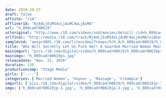 ```yaml
---
date: 2018-10-27
draft: false
affsite: "r18"
afflinkr18: "NjA4LjEuMS4xLjAuMC4wLjAuMA"
url: "h_089cadr00619"
urloriginal: "http://www.r18.com/videos/vod/movies/detail/-/id=h_089cadr00619"
urlfinal: "http://media.r18.com/track/NjA4LjEuMS4xLjAuMC4wLjAuMA/videos/vod/movies/detail/-/id=h_089cadr00619"
samplevid: "awspv3001.r18.com/litevideo/freepv/h/h_0/h_089cadr00619/h_089cadr00619_dmb_w.mp4"
title: "Who Will Secretly Let Us Fuck Her! A Guarded Married Woman Massage Girl She Might Be Saying No, But Her Whole Body Is Twitching And Spasming For Creampie Sex!"
mainimgurl: "pics.r18.com/digital/video/h_089cadr00619/h_089cadr00619ps.jpg"
mainimgs: "h_089cadr00619ps.jpg"
releasedate: "Nov. 22, 2016"
duration: 120
productioncomp: "Stage Media"
girls: ['----']
categories: ['Married Woman', 'Voyeur', 'Massage', 'Creampie']
imgurls: ['pics.r18.com/digital/video/h_089cadr00619/h_089cadr00619jp-1.jpg', 'pics.r18.com/digital/video/h_089cadr00619/h_089cadr00619jp-2.jpg', 'pics.r18.com/digital/video/h_089cadr00619/h_089cadr00619jp-3.jpg', 'pics.r18.com/digital/video/h_089cadr00619/h_089cadr00619jp-4.jpg', 'pics.r18.com/digital/video/h_089cadr00619/h_089cadr00619jp-5.jpg', 'pics.r18.com/digital/video/h_089cadr00619/h_089cadr00619jp-6.jpg', 'pics.r18.com/digital/video/h_089cadr00619/h_089cadr00619jp-7.jpg', 'pics.r18.com/digital/video/h_089cadr00619/h_089cadr00619jp-8.jpg', 'pics.r18.com/digital/video/h_089cadr00619/h_089cadr00619jp-9.jpg', 'pics.r18.com/digital/video/h_089cadr00619/h_089cadr00619jp-10.jpg', 'pics.r18.com/digital/video/h_089cadr00619/h_089cadr00619jp-11.jpg', 'pics.r18.com/digital/video/h_089cadr00619/h_089cadr00619jp-12.jpg', 'pics.r18.com/digital/video/h_089cadr00619/h_089cadr00619jp-13.jpg', 'pics.r18.com/digital/video/h_089cadr00619/h_089cadr00619jp-14.jpg', 'pics.r18.com/digital/video/h_089cadr00619/h_089cadr00619jp-15.jpg', 'pics.r18.com/digital/video/h_089cadr00619/h_089cadr00619jp-16.jpg', 'pics.r18.com/digital/video/h_089cadr00619/h_089cadr00619jp-17.jpg', 'pics.r18.com/digital/video/h_089cadr00619/h_089cadr00619jp-18.jpg', 'pics.r18.com/digital/video/h_089cadr00619/h_089cadr00619jp-19.jpg', 'pics.r18.com/digital/video/h_089cadr00619/h_089cadr00619jp-20.jpg']
imgs: ['h_089cadr00619jp-1.jpg', 'h_089cadr00619jp-2.jpg', 'h_089cadr00619jp-3.jpg', 'h_089cadr00619jp-4.jpg', 'h_089cadr00619jp-5.jpg', 'h_089cadr00619jp-6.jpg', 'h_089cadr00619jp-7.jpg', 'h_089cadr00619jp-8.jpg', 'h_089cadr00619jp-9.jpg', 'h_089cadr00619jp-10.jpg', 'h_089cadr00619jp-11.jpg', 'h_089cadr00619jp-12.jpg', 'h_089cadr00619jp-13.jpg', 'h_089cadr00619jp-14.jpg', 'h_089cadr00619jp-15.jpg', 'h_089cadr00619jp-16.jpg', 'h_089cadr00619jp-17.jpg', 'h_089cadr00619jp-18.jpg', 'h_089cadr00619jp-19.jpg', 'h_089cadr00619jp-20.jpg']
---
```

